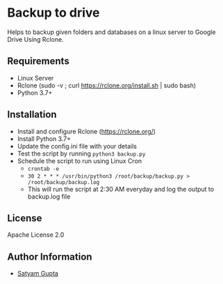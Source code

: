 # Backup to drive
Helps to backup given folders and databases on a linux server to Google Drive Using Rclone.

## Requirements
- Linux Server
- Rclone (sudo -v ; curl https://rclone.org/install.sh | sudo bash)
- Python 3.7+

## Installation
- Install and configure Rclone (https://rclone.org/)
- Install Python 3.7+
- Update the config.ini file with your details
- Test the script by running `python3 backup.py`
- Schedule the script to run using Linux Cron
    - `crontab -e`
    - `30 2 * * * /usr/bin/python3 /root/backup/backup.py > /root/backup/backup.log`
    - This will run the script at 2:30 AM everyday and log the output to backup.log file

## License
Apache License 2.0

## Author Information
- [Satyam Gupta](https://imlolman.github.io/)
